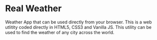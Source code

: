 # Real Weather
Weather App that can be used directly from your browser. This is a web utlitity coded directly in HTML5, CSS3 and Vanilla JS.
This utility can be used to find the weather of any city across the world.
